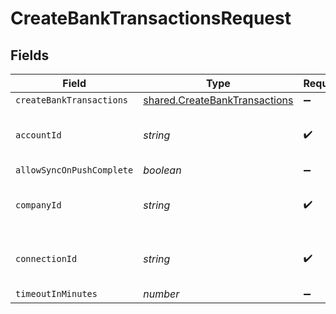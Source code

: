 # CreateBankTransactionsRequest


## Fields

| Field                                                                          | Type                                                                           | Required                                                                       | Description                                                                    | Example                                                                        |
| ------------------------------------------------------------------------------ | ------------------------------------------------------------------------------ | ------------------------------------------------------------------------------ | ------------------------------------------------------------------------------ | ------------------------------------------------------------------------------ |
| `createBankTransactions`                                                       | [shared.CreateBankTransactions](../../models/shared/createbanktransactions.md) | :heavy_minus_sign:                                                             | N/A                                                                            |                                                                                |
| `accountId`                                                                    | *string*                                                                       | :heavy_check_mark:                                                             | Unique identifier for an account                                               | 13d946f0-c5d5-42bc-b092-97ece17923ab                                           |
| `allowSyncOnPushComplete`                                                      | *boolean*                                                                      | :heavy_minus_sign:                                                             | N/A                                                                            |                                                                                |
| `companyId`                                                                    | *string*                                                                       | :heavy_check_mark:                                                             | N/A                                                                            | 8a210b68-6988-11ed-a1eb-0242ac120002                                           |
| `connectionId`                                                                 | *string*                                                                       | :heavy_check_mark:                                                             | N/A                                                                            | 2e9d2c44-f675-40ba-8049-353bfcb5e171                                           |
| `timeoutInMinutes`                                                             | *number*                                                                       | :heavy_minus_sign:                                                             | N/A                                                                            |                                                                                |